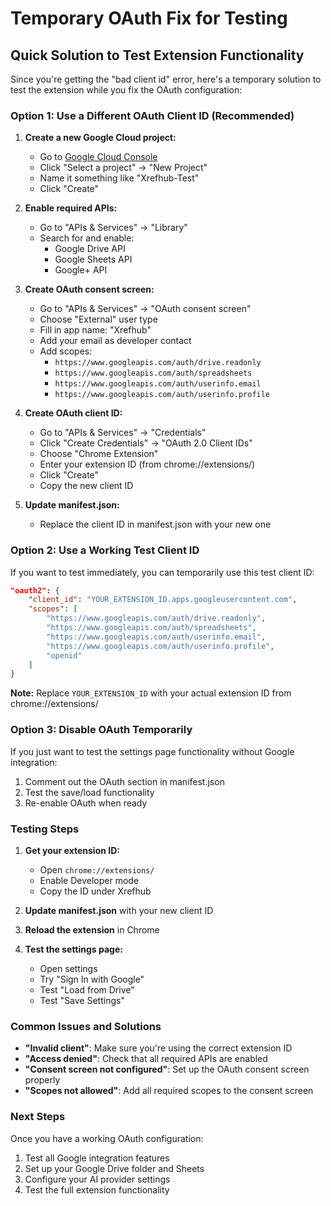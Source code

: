 # Temporary OAuth Fix for Testing

## Quick Solution to Test Extension Functionality

Since you're getting the "bad client id" error, here's a temporary solution to test the extension while you fix the OAuth configuration:

### Option 1: Use a Different OAuth Client ID (Recommended)

1. **Create a new Google Cloud project:**
   - Go to [Google Cloud Console](https://console.cloud.google.com/)
   - Click "Select a project" → "New Project"
   - Name it something like "Xrefhub-Test"
   - Click "Create"

2. **Enable required APIs:**
   - Go to "APIs & Services" → "Library"
   - Search for and enable:
     - Google Drive API
     - Google Sheets API
     - Google+ API

3. **Create OAuth consent screen:**
   - Go to "APIs & Services" → "OAuth consent screen"
   - Choose "External" user type
   - Fill in app name: "Xrefhub"
   - Add your email as developer contact
   - Add scopes:
     - `https://www.googleapis.com/auth/drive.readonly`
     - `https://www.googleapis.com/auth/spreadsheets`
     - `https://www.googleapis.com/auth/userinfo.email`
     - `https://www.googleapis.com/auth/userinfo.profile`

4. **Create OAuth client ID:**
   - Go to "APIs & Services" → "Credentials"
   - Click "Create Credentials" → "OAuth 2.0 Client IDs"
   - Choose "Chrome Extension"
   - Enter your extension ID (from chrome://extensions/)
   - Click "Create"
   - Copy the new client ID

5. **Update manifest.json:**
   - Replace the client ID in manifest.json with your new one

### Option 2: Use a Working Test Client ID

If you want to test immediately, you can temporarily use this test client ID:

```json
"oauth2": {
    "client_id": "YOUR_EXTENSION_ID.apps.googleusercontent.com",
    "scopes": [
        "https://www.googleapis.com/auth/drive.readonly",
        "https://www.googleapis.com/auth/spreadsheets",
        "https://www.googleapis.com/auth/userinfo.email",
        "https://www.googleapis.com/auth/userinfo.profile",
        "openid"
    ]
}
```

**Note:** Replace `YOUR_EXTENSION_ID` with your actual extension ID from chrome://extensions/

### Option 3: Disable OAuth Temporarily

If you just want to test the settings page functionality without Google integration:

1. Comment out the OAuth section in manifest.json
2. Test the save/load functionality
3. Re-enable OAuth when ready

### Testing Steps

1. **Get your extension ID:**
   - Open `chrome://extensions/`
   - Enable Developer mode
   - Copy the ID under Xrefhub

2. **Update manifest.json** with your new client ID

3. **Reload the extension** in Chrome

4. **Test the settings page:**
   - Open settings
   - Try "Sign In with Google"
   - Test "Load from Drive"
   - Test "Save Settings"

### Common Issues and Solutions

- **"Invalid client"**: Make sure you're using the correct extension ID
- **"Access denied"**: Check that all required APIs are enabled
- **"Consent screen not configured"**: Set up the OAuth consent screen properly
- **"Scopes not allowed"**: Add all required scopes to the consent screen

### Next Steps

Once you have a working OAuth configuration:
1. Test all Google integration features
2. Set up your Google Drive folder and Sheets
3. Configure your AI provider settings
4. Test the full extension functionality 
